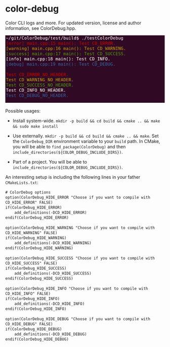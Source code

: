 color-debug
===========

Color CLI logs and more. For updated version, license and author information, see ColorDebug.hpp.

[![Image](example/testColorDebug.png)](./)

Possible usages:

* Install system-wide. `mkdir -p build && cd build && cmake .. && make && sudo make install`

* Use externally. `mkdir -p build && cd build && cmake .. && make`. Set the `ColorDebug_DIR` environment variable to your `build` path. In CMake, you will be able to `find_package(ColorDebug)` and then `include_directories(${COLOR_DEBUG_INCLUDE_DIRS})`.

* Part of a project. You will be able to `include_directories(${COLOR_DEBUG_INCLUDE_DIRS})`.

An interesting setup is including the following lines in your father `CMakeLists.txt`:

```
# ColorDebug options
option(ColorDebug_HIDE_ERROR "Choose if you want to compile with CD_HIDE_ERROR" FALSE)
if(ColorDebug_HIDE_ERROR)
    add_definitions(-DCD_HIDE_ERROR)
endif(ColorDebug_HIDE_ERROR)

option(ColorDebug_HIDE_WARNING "Choose if you want to compile with CD_HIDE_WARNING" FALSE)
if(ColorDebug_HIDE_WARNING)
    add_definitions(-DCD_HIDE_WARNING)
endif(ColorDebug_HIDE_WARNING)

option(ColorDebug_HIDE_SUCCESS "Choose if you want to compile with CD_HIDE_SUCCESS" FALSE)
if(ColorDebug_HIDE_SUCCESS)
    add_definitions(-DCD_HIDE_SUCCESS)
endif(ColorDebug_HIDE_SUCCESS)

option(ColorDebug_HIDE_INFO "Choose if you want to compile with CD_HIDE_INFO" FALSE)
if(ColorDebug_HIDE_INFO)
    add_definitions(-DCD_HIDE_INFO)
endif(ColorDebug_HIDE_INFO)

option(ColorDebug_HIDE_DEBUG "Choose if you want to compile with CD_HIDE_DEBUG" FALSE)
if(ColorDebug_HIDE_DEBUG)
    add_definitions(-DCD_HIDE_DEBUG)
endif(ColorDebug_HIDE_DEBUG)
```

